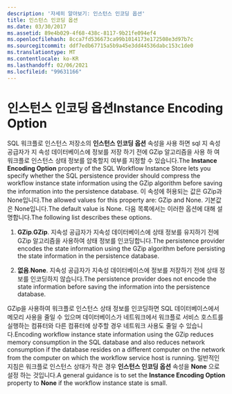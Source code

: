 ```yaml
---
description: '자세히 알아보기: 인스턴스 인코딩 옵션'
title: 인스턴스 인코딩 옵션
ms.date: 03/30/2017
ms.assetid: 89e4b029-4f68-438c-8117-9b21fe094ef4
ms.openlocfilehash: 8cca7fd536673ca99b1014173e172508e3d97b7c
ms.sourcegitcommit: ddf7edb67715a5b9a45e3dd44536dabc153c1de0
ms.translationtype: MT
ms.contentlocale: ko-KR
ms.lasthandoff: 02/06/2021
ms.locfileid: "99631166"
---
```

# <a name="instance-encoding-option"></a><span data-ttu-id="6fe09-103">인스턴스 인코딩 옵션</span><span class="sxs-lookup"><span data-stu-id="6fe09-103">Instance Encoding Option</span></span>

<span data-ttu-id="6fe09-104">SQL 워크플로 인스턴스 저장소의 **인스턴스 인코딩 옵션** 속성을 사용 하면 sql 지 속성 공급자가 지 속성 데이터베이스에 정보를 저장 하기 전에 GZip 알고리즘을 사용 하 여 워크플로 인스턴스 상태 정보를 압축할지 여부를 지정할 수 있습니다.</span><span class="sxs-lookup"><span data-stu-id="6fe09-104">The **Instance Encoding Option** property of the SQL Workflow Instance Store lets you specify whether the SQL persistence provider should compress the workflow instance state information using the GZip algorithm before saving the information into the persistence database.</span></span> <span data-ttu-id="6fe09-105">이 속성에 허용되는 값은 GZip과 None입니다.</span><span class="sxs-lookup"><span data-stu-id="6fe09-105">The allowed values for this property are: GZip and None.</span></span> <span data-ttu-id="6fe09-106">기본값은 None입니다.</span><span class="sxs-lookup"><span data-stu-id="6fe09-106">The default value is None.</span></span> <span data-ttu-id="6fe09-107">다음 목록에서는 이러한 옵션에 대해 설명합니다.</span><span class="sxs-lookup"><span data-stu-id="6fe09-107">The following list describes these options.</span></span>  
  
1. <span data-ttu-id="6fe09-108">**GZip**.</span><span class="sxs-lookup"><span data-stu-id="6fe09-108">**GZip**.</span></span> <span data-ttu-id="6fe09-109">지속성 공급자가 지속성 데이터베이스에 상태 정보를 유지하기 전에 GZip 알고리즘을 사용하여 상태 정보를 인코딩합니다.</span><span class="sxs-lookup"><span data-stu-id="6fe09-109">The persistence provider encodes the state information using the GZip algorithm before persisting the state information in the persistence database.</span></span>  
  
2. <span data-ttu-id="6fe09-110">**없음**.</span><span class="sxs-lookup"><span data-stu-id="6fe09-110">**None**.</span></span> <span data-ttu-id="6fe09-111">지속성 공급자가 지속성 데이터베이스에 정보를 저장하기 전에 상태 정보를 인코딩하지 않습니다.</span><span class="sxs-lookup"><span data-stu-id="6fe09-111">The persistence provider does not encode the state information before saving the information into the persistence database.</span></span>  
  
 <span data-ttu-id="6fe09-112">GZip을 사용하여 워크플로 인스턴스 상태 정보를 인코딩하면 SQL 데이터베이스에서 메모리 사용을 줄일 수 있으며 데이터베이스가 네트워크에서 워크플로 서비스 호스트를 실행하는 컴퓨터와 다른 컴퓨터에 상주할 경우 네트워크 사용도 줄일 수 있습니다.</span><span class="sxs-lookup"><span data-stu-id="6fe09-112">Encoding workflow instance state information using the GZip reduces memory consumption in the SQL database and also reduces network consumption if the database resides on a different computer on the network from the computer on which the workflow service host is running.</span></span> <span data-ttu-id="6fe09-113">일반적인 지침은 워크플로 인스턴스 상태가 작은 경우 **인스턴스 인코딩 옵션** 속성을 **None** 으로 설정 하는 것입니다.</span><span class="sxs-lookup"><span data-stu-id="6fe09-113">A general guidance is to set the **Instance Encoding Option** property to **None** if the workflow instance state is small.</span></span>
